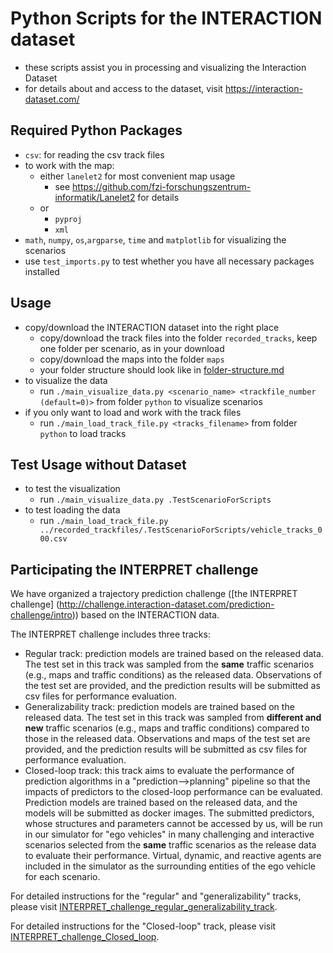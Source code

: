 # Python Scripts for the INTERACTION dataset

* these scripts assist you in processing and visualizing the Interaction Dataset
* for details about and access to the dataset, visit https://interaction-dataset.com/

## Required Python Packages
* `csv`: for reading the csv track files
* to work with the map:
  * either `lanelet2` for most convenient map usage
    * see https://github.com/fzi-forschungszentrum-informatik/Lanelet2 for details
  * or
    * `pyproj`
    * `xml`
* `math`, `numpy`, `os`,`argparse`, `time` and `matplotlib` for visualizing the scenarios
* use `test_imports.py` to test whether you have all necessary packages installed

## Usage

* copy/download the INTERACTION dataset into the right place
  * copy/download the track files into the folder `recorded_tracks`, keep one folder per scenario, as in your download
  * copy/download the maps into the folder `maps`
  * your folder structure should look like in [folder-structure.md](doc/folder-structure.md)
* to visualize the data
  * run `./main_visualize_data.py <scenario_name> <trackfile_number (default=0)>` from folder `python` to visualize scenarios
* if you only want to load and work with the track files
  * run `./main_load_track_file.py <tracks_filename>` from folder `python` to load tracks

## Test Usage without Dataset

* to test the visualization
  * run `./main_visualize_data.py .TestScenarioForScripts`
* to test loading the data
  * run `./main_load_track_file.py ../recorded_trackfiles/.TestScenarioForScripts/vehicle_tracks_000.csv`

## Participating the INTERPRET challenge

We have organized a trajectory prediction challenge ([the INTERPRET challenge] (http://challenge.interaction-dataset.com/prediction-challenge/intro)) based on the INTERACTION data. 

The INTERPRET challenge includes three tracks: 

* Regular track: prediction models are trained based on the released data. The test set in this track was sampled from the **same** traffic scenarios (e.g., maps and traffic conditions) as the released data. Observations of the test set are provided, and the prediction results will be submitted as csv files for performance evaluation.
* Generalizability track: prediction models are trained based on the released data. The test set in this track was sampled from **different and new** traffic scenarios (e.g., maps and traffic conditions) compared to those in the released data. Observations and maps of the test set are provided, and the prediction results will be submitted as csv files for performance evaluation.
* Closed-loop track: this track aims to evaluate the performance of prediction algorithms in a "prediction-->planning" pipeline so that the impacts of predictors to the closed-loop performance can be evaluated. Prediction models are trained based on the released data, and the models will be submitted as docker images. The submitted predictors, whose structures and parameters cannot be accessed by us, will be run in our simulator for "ego vehicles" in many challenging and interactive scenarios selected from the **same** traffic scenarios as the release data to evaluate their performance. Virtual, dynamic, and reactive agents are included in the simulator as the surrounding entities of the ego vehicle for each scenario. 

For detailed instructions for the "regular" and "generalizability" tracks, please visit [INTERPRET_challenge_regular_generalizability_track](https://github.com/interaction-dataset/INTERPRET_challenge_regular_generalizability_track).

For detailed instructions for the "Closed-loop" track, please visit [INTERPRET_challenge_Closed_loop](https://github.com/interaction-dataset/INTERPRET_challenge_Closed_loop).

